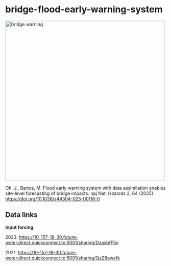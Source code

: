 # bridge-flood-early-warning-system
<img src="./images/bridge_warnings.gif" alt="bridge warning" width="500"/>

Oh, J., Bartos, M. Flood early warning system with data assimilation enables site-level forecasting of bridge impacts. npj Nat. Hazards 2, 64 (2025). https://doi.org/10.1038/s44304-025-00116-0

## Data links
__Input forcing__: 

2023: https://10-157-18-30.future-water.direct.quickconnect.to:5001/sharing/DzasbfF5n

2021: https://10-157-18-30.future-water.direct.quickconnect.to:5001/sharing/QzZ8awefk
